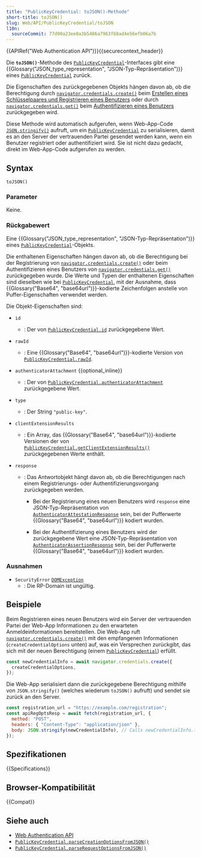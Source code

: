 ```yaml
---
title: "PublicKeyCredential: toJSON()-Methode"
short-title: toJSON()
slug: Web/API/PublicKeyCredential/toJSON
l10n:
  sourceCommit: 77d90a23ee0a3b5486a7963f68ad4e56efb06a7b
---
```


{{APIRef("Web Authentication API")}}{{securecontext_header}}

Die **`toJSON()`**-Methode des [`PublicKeyCredential`](/de/docs/Web/API/PublicKeyCredential)-Interfaces gibt eine {{Glossary("JSON_type_representation", "JSON-Typ-Repräsentation")}} eines [`PublicKeyCredential`](/de/docs/Web/API/PublicKeyCredential) zurück.

Die Eigenschaften des zurückgegebenen Objekts hängen davon ab, ob die Berechtigung durch [`navigator.credentials.create()`](/de/docs/Web/API/CredentialsContainer/create) beim [Erstellen eines Schlüsselpaares und Registrieren eines Benutzers](/de/docs/Web/API/Web_Authentication_API#creating_a_key_pair_and_registering_a_user) oder durch [`navigator.credentials.get()`](/de/docs/Web/API/CredentialsContainer/get) beim [Authentifizieren eines Benutzers](/de/docs/Web/API/Web_Authentication_API#authenticating_a_user) zurückgegeben wird.

Diese Methode wird automatisch aufgerufen, wenn Web-App-Code [`JSON.stringify()`](/de/docs/Web/JavaScript/Reference/Global_Objects/JSON/stringify) aufruft, um ein [`PublicKeyCredential`](/de/docs/Web/API/PublicKeyCredential) zu serialisieren, damit es an den Server der vertrauenden Partei gesendet werden kann, wenn ein Benutzer registriert oder authentifiziert wird. Sie ist nicht dazu gedacht, direkt im Web-App-Code aufgerufen zu werden.

## Syntax

```js-nolint
toJSON()
```

### Parameter

Keine.

### Rückgabewert

Eine {{Glossary("JSON_type_representation", "JSON-Typ-Repräsentation")}} eines [`PublicKeyCredential`](/de/docs/Web/API/PublicKeyCredential)-Objekts.

Die enthaltenen Eigenschaften hängen davon ab, ob die Berechtigung bei der Registrierung von [`navigator.credentials.create()`](/de/docs/Web/API/CredentialsContainer/create) oder beim Authentifizieren eines Benutzers von [`navigator.credentials.get()`](/de/docs/Web/API/CredentialsContainer/get) zurückgegeben wurde. Die Werte und Typen der enthaltenen Eigenschaften sind dieselben wie bei [`PublicKeyCredential`](/de/docs/Web/API/PublicKeyCredential), mit der Ausnahme, dass {{Glossary("Base64", "base64url")}}-kodierte Zeichenfolgen anstelle von Puffer-Eigenschaften verwendet werden.

Die Objekt-Eigenschaften sind:

- `id`
  - : Der von [`PublicKeyCredential.id`](/de/docs/Web/API/PublicKeyCredential/id) zurückgegebene Wert.
- `rawId`
  - : Eine {{Glossary("Base64", "base64url")}}-kodierte Version von [`PublicKeyCredential.rawId`](/de/docs/Web/API/PublicKeyCredential/rawId).
- `authenticatorAttachment` {{optional_inline}}
  - : Der von [`PublicKeyCredential.authenticatorAttachment`](/de/docs/Web/API/PublicKeyCredential/authenticatorAttachment) zurückgegebene Wert.
- `type`
  - : Der String `"public-key"`.
- `clientExtensionResults`
  - : Ein Array, das {{Glossary("Base64", "base64url")}}-kodierte Versionen der von [`PublicKeyCredential.getClientExtensionResults()`](/de/docs/Web/API/PublicKeyCredential/getClientExtensionResults) zurückgegebenen Werte enthält.
- `response`

  - : Das Antwortobjekt hängt davon ab, ob die Berechtigungen nach einem Registrierungs- oder Authentifizierungsvorgang zurückgegeben werden.

    - Bei der Registrierung eines neuen Benutzers wird `response` eine JSON-Typ-Repräsentation von [`AuthenticatorAttestationResponse`](/de/docs/Web/API/AuthenticatorAttestationResponse) sein, bei der Pufferwerte {{Glossary("Base64", "base64url")}} kodiert wurden.

    - Bei der Authentifizierung eines Benutzers wird der zurückgegebene Wert eine JSON-Typ-Repräsentation von [`AuthenticatorAssertionResponse`](/de/docs/Web/API/AuthenticatorAssertionResponse) sein, bei der Pufferwerte {{Glossary("Base64", "base64url")}} kodiert wurden.

### Ausnahmen

- `SecurityError` [`DOMException`](/de/docs/Web/API/DOMException)
  - : Die RP-Domain ist ungültig.

## Beispiele

Beim Registrieren eines neuen Benutzers wird ein Server der vertrauenden Partei der Web-App Informationen zu den erwarteten Anmeldeinformationen bereitstellen. Die Web-App ruft [`navigator.credentials.create()`](/de/docs/Web/API/CredentialsContainer/create) mit den empfangenen Informationen (`createCredentialOptions` unten) auf, was ein Versprechen zurückgibt, das sich mit der neuen Berechtigung (einem [`PublicKeyCredential`](/de/docs/Web/API/PublicKeyCredential)) erfüllt.

```js
const newCredentialInfo = await navigator.credentials.create({
  createCredentialOptions,
});
```

Die Web-App serialisiert dann die zurückgegebene Berechtigung mithilfe von `JSON.stringify()` (welches wiederum `toJSON()` aufruft) und sendet sie zurück an den Server.

```js
const registration_url = "https://example.com/registration";
const apiRegOptsResp = await fetch(registration_url, {
  method: "POST",
  headers: { "Content-Type": "application/json" },
  body: JSON.stringify(newCredentialInfo), // Calls newCredentialInfo.toJSON
});
```

## Spezifikationen

{{Specifications}}

## Browser-Kompatibilität

{{Compat}}

## Siehe auch

- [Web Authentication API](/de/docs/Web/API/Web_Authentication_API)
- [`PublicKeyCredential.parseCreationOptionsFromJSON()`](/de/docs/Web/API/PublicKeyCredential/parseCreationOptionsFromJSON_static)
- [`PublicKeyCredential.parseRequestOptionsFromJSON()`](/de/docs/Web/API/PublicKeyCredential/parseRequestOptionsFromJSON_static)
